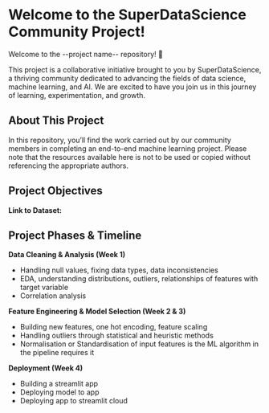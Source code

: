 # Welcome to the SuperDataScience Community Project!
Welcome to the --project name-- repository! 🎉

This project is a collaborative initiative brought to you by SuperDataScience, a thriving community dedicated to advancing the fields of data science, machine learning, and AI. We are excited to have you join us in this journey of learning, experimentation, and growth.

## About This Project
In this repository, you’ll find the work carried out by our community members in completing an end-to-end machine learning project. Please note that the resources available here is not to be used or copied without referencing the appropriate authors.

## Project Objectives

**Link to Dataset:**

## Project Phases & Timeline

**Data Cleaning & Analysis (Week 1)**
- Handling null values, fixing data types, data inconsistencies
- EDA, understanding distributions, outliers, relationships of features with target variable
- Correlation analysis

**Feature Engineering & Model Selection (Week 2 & 3)**
- Building new features, one hot encoding, feature scaling
- Handling outliers through statistical and heuristic methods
- Normalisation or Standardisation of input features is the ML algorithm in the pipeline requires it

**Deployment (Week 4)**
- Building a streamlit app
- Deploying model to app
- Deploying app to streamlit cloud
